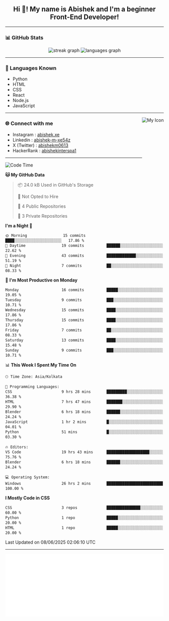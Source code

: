 <h2 align="center">Hi 👋! My name is <b>Abishek</b> and I'm a beginner Front-End Developer!</h2>

---

### 📊 GitHub Stats

<div align="center">
  <img src="https://streak-stats.demolab.com?user=Abishek-Web-Co&locale=en&mode=daily&theme=dracula&hide_border=false&border_radius=5" height="150" alt="streak graph" />
  <img src="https://github-readme-stats.vercel.app/api/top-langs?username=Abishek-Web-Co&locale=en&hide_title=false&layout=compact&card_width=320&langs_count=5&theme=dracula&hide_border=false" height="150" alt="languages graph" />
</div>

---

### 🧠 Languages Known

- Python  
- HTML  
- CSS  
- React  
- Node.js  
- JavaScript  

---

<img align="right" height="150" src="https://abish-file.web.app/assets/favicon.png" alt="My Icon" />

### 🌐 Connect with me

- Instagram   : [abishek.xe](https://www.instagram.com/abishek.xe/)
- Linkedin    : [abishek-m-xe54z](https://www.linkedin.com/in/abishek-m-xe54z/)
- X (Twitter) : [abishekm0613](https://x.com/abishekm0613)
- HackerRank  : [abishekinterspa1](https://www.hackerrank.com/profile/abishekinterspa1)

---

<!--START_SECTION:waka-->
![Code Time](http://img.shields.io/badge/Code%20Time-27%20hrs%2041%20mins-blue)

**🐱 My GitHub Data** 

> 📦 24.0 kB Used in GitHub's Storage 
 > 
> 🚫 Not Opted to Hire
 > 
> 📜 4 Public Repositories 
 > 
> 🔑 3 Private Repositories 
 > 
**I'm a Night 🦉** 

```text
🌞 Morning                15 commits          ████░░░░░░░░░░░░░░░░░░░░░   17.86 % 
🌆 Daytime                19 commits          ██████░░░░░░░░░░░░░░░░░░░   22.62 % 
🌃 Evening                43 commits          █████████████░░░░░░░░░░░░   51.19 % 
🌙 Night                  7 commits           ██░░░░░░░░░░░░░░░░░░░░░░░   08.33 % 
```
📅 **I'm Most Productive on Monday** 

```text
Monday                   16 commits          █████░░░░░░░░░░░░░░░░░░░░   19.05 % 
Tuesday                  9 commits           ███░░░░░░░░░░░░░░░░░░░░░░   10.71 % 
Wednesday                15 commits          ████░░░░░░░░░░░░░░░░░░░░░   17.86 % 
Thursday                 15 commits          ████░░░░░░░░░░░░░░░░░░░░░   17.86 % 
Friday                   7 commits           ██░░░░░░░░░░░░░░░░░░░░░░░   08.33 % 
Saturday                 13 commits          ████░░░░░░░░░░░░░░░░░░░░░   15.48 % 
Sunday                   9 commits           ███░░░░░░░░░░░░░░░░░░░░░░   10.71 % 
```


📊 **This Week I Spent My Time On** 

```text
🕑︎ Time Zone: Asia/Kolkata

💬 Programming Languages: 
CSS                      9 hrs 28 mins       █████████░░░░░░░░░░░░░░░░   36.38 % 
HTML                     7 hrs 47 mins       ███████░░░░░░░░░░░░░░░░░░   29.90 % 
Blender                  6 hrs 18 mins       ██████░░░░░░░░░░░░░░░░░░░   24.24 % 
JavaScript               1 hr 2 mins         █░░░░░░░░░░░░░░░░░░░░░░░░   04.01 % 
Python                   51 mins             █░░░░░░░░░░░░░░░░░░░░░░░░   03.30 % 

🔥 Editors: 
VS Code                  19 hrs 43 mins      ███████████████████░░░░░░   75.76 % 
Blender                  6 hrs 18 mins       ██████░░░░░░░░░░░░░░░░░░░   24.24 % 

💻 Operating System: 
Windows                  26 hrs 2 mins       █████████████████████████   100.00 % 
```

**I Mostly Code in CSS** 

```text
CSS                      3 repos             ███████████████░░░░░░░░░░   60.00 % 
Python                   1 repo              █████░░░░░░░░░░░░░░░░░░░░   20.00 % 
HTML                     1 repo              █████░░░░░░░░░░░░░░░░░░░░   20.00 % 
```




 Last Updated on 08/06/2025 02:06:10 UTC
<!--END_SECTION:waka-->

---

<div align="center">
  <a href="https://abish-file.web.app/" target="_blank" rel="noopener noreferrer"><img height="200" src="pic.png" alt="Profile Picture" /></a>
</div>

